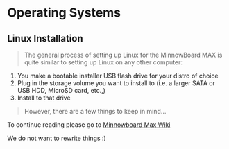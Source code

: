 Operating Systems
==

## Linux Installation

> The general process of setting up Linux for the MinnowBoard MAX is quite similar to setting up Linux on any other computer:
>
1. You make a bootable installer USB flash drive for your distro of choice
2. Plug in the storage volume you want to install to (i.e. a larger SATA or USB HDD, MicroSD card, etc.,)
3. Install to that drive
>
> However, there are a few things to keep in mind...

To continue reading please go to [Minnowboard Max Wiki]( http://elinux.org/Minnowboard:MinnowMaxDistros)
 
We do not want to rewrite things :)